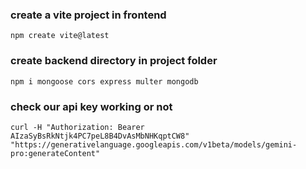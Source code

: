 ### create a vite project in frontend
```
npm create vite@latest
```
### create backend directory in project folder
```
npm i mongoose cors express multer mongodb
```

### check our api key working or not
```
curl -H "Authorization: Bearer AIzaSyBsRkNtjk4PC7peL8B4DvAsMbNHKqptCW8" "https://generativelanguage.googleapis.com/v1beta/models/gemini-pro:generateContent"

```